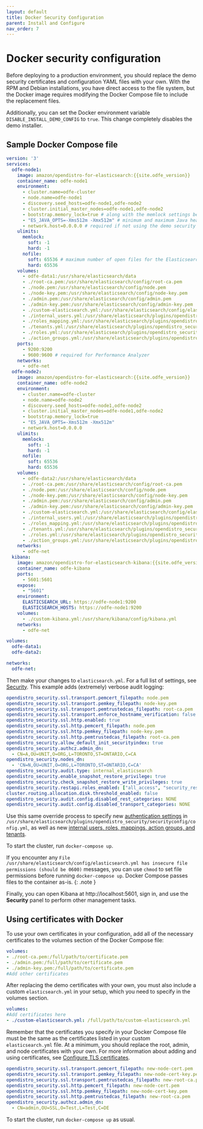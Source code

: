 ```yaml
---
layout: default
title: Docker Security Configuration
parent: Install and Configure
nav_order: 7
---
```


# Docker security configuration

Before deploying to a production environment, you should replace the demo security certificates and configuration YAML files with your own. With the RPM and Debian installations, you have direct access to the file system, but the Docker image requires modifying the Docker Compose file to include the replacement files.

Additionally, you can set the Docker environment variable `DISABLE_INSTALL_DEMO_CONFIG` to `true`. This change completely disables the demo installer.

## Sample Docker Compose file

```yml
version: '3'
services:
  odfe-node1:
    image: amazon/opendistro-for-elasticsearch:{{site.odfe_version}}
    container_name: odfe-node1
    environment:
      - cluster.name=odfe-cluster
      - node.name=odfe-node1
      - discovery.seed_hosts=odfe-node1,odfe-node2
      - cluster.initial_master_nodes=odfe-node1,odfe-node2
      - bootstrap.memory_lock=true # along with the memlock settings below, disables swapping
      - "ES_JAVA_OPTS=-Xms512m -Xmx512m" # minimum and maximum Java heap size, recommend setting both to 50% of system RAM
      - network.host=0.0.0.0 # required if not using the demo security configuration
    ulimits:
      memlock:
        soft: -1
        hard: -1
      nofile:
        soft: 65536 # maximum number of open files for the Elasticsearch user, set to at least 65536 on modern systems
        hard: 65536
    volumes:
      - odfe-data1:/usr/share/elasticsearch/data
      - ./root-ca.pem:/usr/share/elasticsearch/config/root-ca.pem
      - ./node.pem:/usr/share/elasticsearch/config/node.pem
      - ./node-key.pem:/usr/share/elasticsearch/config/node-key.pem
      - ./admin.pem:/usr/share/elasticsearch/config/admin.pem
      - ./admin-key.pem:/usr/share/elasticsearch/config/admin-key.pem
      - ./custom-elasticsearch.yml:/usr/share/elasticsearch/config/elasticsearch.yml
      - ./internal_users.yml:/usr/share/elasticsearch/plugins/opendistro_security/securityconfig/internal_users.yml
      - ./roles_mapping.yml:/usr/share/elasticsearch/plugins/opendistro_security/securityconfig/roles_mapping.yml
      - ./tenants.yml:/usr/share/elasticsearch/plugins/opendistro_security/securityconfig/tenants.yml
      - ./roles.yml:/usr/share/elasticsearch/plugins/opendistro_security/securityconfig/roles.yml
      - ./action_groups.yml:/usr/share/elasticsearch/plugins/opendistro_security/securityconfig/action_groups.yml
    ports:
      - 9200:9200
      - 9600:9600 # required for Performance Analyzer
    networks:
      - odfe-net
  odfe-node2:
    image: amazon/opendistro-for-elasticsearch:{{site.odfe_version}}
    container_name: odfe-node2
    environment:
      - cluster.name=odfe-cluster
      - node.name=odfe-node2
      - discovery.seed_hosts=odfe-node1,odfe-node2
      - cluster.initial_master_nodes=odfe-node1,odfe-node2
      - bootstrap.memory_lock=true
      - "ES_JAVA_OPTS=-Xms512m -Xmx512m"
      - network.host=0.0.0.0
    ulimits:
      memlock:
        soft: -1
        hard: -1
      nofile:
        soft: 65536
        hard: 65536
    volumes:
      - odfe-data2:/usr/share/elasticsearch/data
      - ./root-ca.pem:/usr/share/elasticsearch/config/root-ca.pem
      - ./node.pem:/usr/share/elasticsearch/config/node.pem
      - ./node-key.pem:/usr/share/elasticsearch/config/node-key.pem
      - ./admin.pem:/usr/share/elasticsearch/config/admin.pem
      - ./admin-key.pem:/usr/share/elasticsearch/config/admin-key.pem
      - ./custom-elasticsearch.yml:/usr/share/elasticsearch/config/elasticsearch.yml
      - ./internal_users.yml:/usr/share/elasticsearch/plugins/opendistro_security/securityconfig/internal_users.yml
      - ./roles_mapping.yml:/usr/share/elasticsearch/plugins/opendistro_security/securityconfig/roles_mapping.yml
      - ./tenants.yml:/usr/share/elasticsearch/plugins/opendistro_security/securityconfig/tenants.yml
      - ./roles.yml:/usr/share/elasticsearch/plugins/opendistro_security/securityconfig/roles.yml
      - ./action_groups.yml:/usr/share/elasticsearch/plugins/opendistro_security/securityconfig/action_groups.yml
    networks:
      - odfe-net
  kibana:
    image: amazon/opendistro-for-elasticsearch-kibana:{{site.odfe_version}}
    container_name: odfe-kibana
    ports:
      - 5601:5601
    expose:
      - "5601"
    environment:
      ELASTICSEARCH_URL: https://odfe-node1:9200
      ELASTICSEARCH_HOSTS: https://odfe-node1:9200
    volumes:
      - ./custom-kibana.yml:/usr/share/kibana/config/kibana.yml
    networks:
      - odfe-net

volumes:
  odfe-data1:
  odfe-data2:

networks:
  odfe-net:
```

Then make your changes to `elasticsearch.yml`. For a full list of settings, see [Security](../../security/configuration/). This example adds (extremely) verbose audit logging:

```yml
opendistro_security.ssl.transport.pemcert_filepath: node.pem
opendistro_security.ssl.transport.pemkey_filepath: node-key.pem
opendistro_security.ssl.transport.pemtrustedcas_filepath: root-ca.pem
opendistro_security.ssl.transport.enforce_hostname_verification: false
opendistro_security.ssl.http.enabled: true
opendistro_security.ssl.http.pemcert_filepath: node.pem
opendistro_security.ssl.http.pemkey_filepath: node-key.pem
opendistro_security.ssl.http.pemtrustedcas_filepath: root-ca.pem
opendistro_security.allow_default_init_securityindex: true
opendistro_security.authcz.admin_dn:
  - CN=A,OU=UNIT,O=ORG,L=TORONTO,ST=ONTARIO,C=CA
opendistro_security.nodes_dn:
  - 'CN=N,OU=UNIT,O=ORG,L=TORONTO,ST=ONTARIO,C=CA'
opendistro_security.audit.type: internal_elasticsearch
opendistro_security.enable_snapshot_restore_privilege: true
opendistro_security.check_snapshot_restore_write_privileges: true
opendistro_security.restapi.roles_enabled: ["all_access", "security_rest_api_access"]
cluster.routing.allocation.disk.threshold_enabled: false
opendistro_security.audit.config.disabled_rest_categories: NONE
opendistro_security.audit.config.disabled_transport_categories: NONE
```

Use this same override process to specify new [authentication settings](../../security/configuration/configuration/) in `/usr/share/elasticsearch/plugins/opendistro_security/securityconfig/config.yml`, as well as new [internal users, roles, mappings, action groups, and tenants](../../security/configuration/yaml/).

To start the cluster, run `docker-compose up`.

If you encounter any `File /usr/share/elasticsearch/config/elasticsearch.yml has insecure file permissions (should be 0600)` messages, you can use `chmod` to set file permissions before running `docker-compose up`. Docker Compose passes files to the container as-is.
{: .note }

Finally, you can open Kibana at http://localhost:5601, sign in, and use the **Security** panel to perform other management tasks.

## Using certificates with Docker

To use your own certificates in your configuration, add all of the necessary certificates to the volumes section of the Docker Compose file:

```yml
volumes:
- ./root-ca.pem:/full/path/to/certificate.pem
- ./admin.pem:/full/path/to/certificate.pem
- ./admin-key.pem:/full/path/to/certificate.pem
#Add other certificates
```

After replacing the demo certificates with your own, you must also include a custom `elasticsearch.yml` in your setup, which you need to specify in the volumes section.

```yml
volumes:
#Add certificates here
- ./custom-elasticsearch.yml: /full/path/to/custom-elasticsearch.yml
```

Remember that the certificates you specify in your Docker Compose file must be the same as the certificates listed in your custom `elasticsearch.yml` file. At a minimum, you should replace the root, admin, and node certificates with your own. For more information about adding and using certificates, see [Configure TLS certificates](../security/configuration/tls.md).

```yml
opendistro_security.ssl.transport.pemcert_filepath: new-node-cert.pem
opendistro_security.ssl.transport.pemkey_filepath: new-node-cert-key.pem
opendistro_security.ssl.transport.pemtrustedcas_filepath: new-root-ca.pem
opendistro_security.ssl.http.pemcert_filepath: new-node-cert.pem
opendistro_security.ssl.http.pemkey_filepath: new-node-cert-key.pem
opendistro_security.ssl.http.pemtrustedcas_filepath: new-root-ca.pem
opendistro_security.authcz.admin_dn:
  - CN=admin,OU=SSL,O=Test,L=Test,C=DE
```

To start the cluster, run `docker-compose up` as usual.
